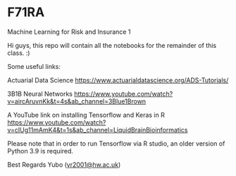 # F71RA
Machine Learning for Risk and Insurance 1

Hi guys, this repo will contain all the notebooks for the remainder of this class. :)

Some useful links: 

Actuarial Data Science
https://www.actuarialdatascience.org/ADS-Tutorials/

3B1B Neural Networks
https://www.youtube.com/watch?v=aircAruvnKk&t=4s&ab_channel=3Blue1Brown

A YouTube link on installing Tensorflow and Keras in R
https://www.youtube.com/watch?v=cIUg11mAmK4&t=1s&ab_channel=LiquidBrainBioinformatics

Please note that in order to run Tensorflow via R studio, an older version of Python 3.9 is required.

Best Regards
Yubo (yr2001@hw.ac.uk)

